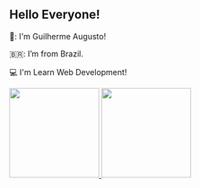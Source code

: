 ## Hello Everyone!
👊: I'm Guilherme Augusto!             

🇧🇷: I’m from Brazil.

:computer: I'm Learn Web Development!  

<div>
<a href="https://github.com/gu1lh3rm3a ">
<img height="160em" src="https://github-readme-stats.vercel.app/api/top-langs/?username=gu1lh3rm3a&layout=compact&langs_count=7&theme=dracula"/>
<img height="160em" src="https://github-readme-stats.vercel.app/api?username=gu1lh3rm3a&show_icons=true&theme=dracula&include_all_commits=true&count_private=true"/>
</div>
